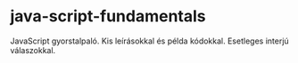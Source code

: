 # java-script-fundamentals
JavaScript gyorstalpaló. Kis leírásokkal és példa kódokkal. Esetleges interjú válaszokkal.


